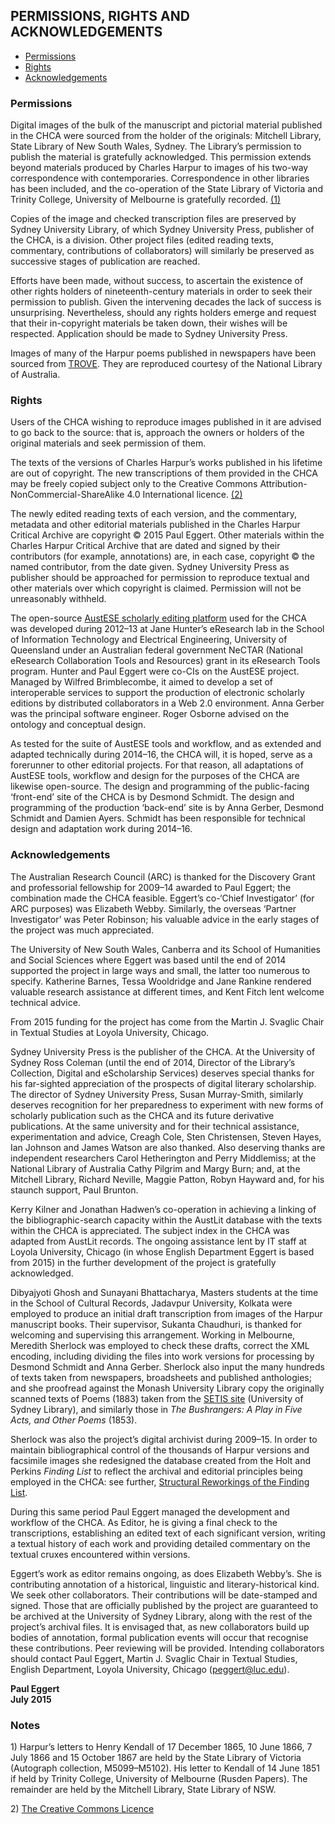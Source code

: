 ## PERMISSIONS, RIGHTS AND ACKNOWLEDGEMENTS


* [Permissions](#PER)
* [Rights](#RIG)
* [Acknowledgements](#AKN)

### <a name=PER></a>Permissions
Digital images of the bulk of the manuscript and pictorial material published in the CHCA were sourced from the holder of the originals: Mitchell Library, State Library of New South Wales, Sydney. The Library’s permission to publish the material is gratefully acknowledged. This permission extends beyond materials produced by Charles Harpur to images of his two-way correspondence with contemporaries. Correspondence in other libraries has been included, and the co-operation of the State Library of Victoria and Trinity College, University of Melbourne is gratefully recorded. [(1)](#FN1)

Copies of the image and checked transcription files are preserved by Sydney University Library, of which Sydney University Press, publisher of the CHCA, is a division. Other project files (edited reading texts, commentary, contributions of collaborators) will similarly be preserved as successive stages of publication are reached.

Efforts have been made, without success, to ascertain the existence of other rights holders of nineteenth-century materials in order to seek their permission to publish. Given the intervening decades the lack of success is unsurprising. Nevertheless, should any rights holders emerge and request that their in-copyright materials be taken down, their wishes will be respected. Application should be made to Sydney University Press.

Images of many of the Harpur poems published in newspapers have been sourced from [TROVE](http://trove.nla.gov.au). They are reproduced courtesy of the National Library of Australia.

### <a name=RIG></a>Rights
Users of the CHCA wishing to reproduce images published in it are advised to go back to the source: that is, approach the owners or holders of the original materials and seek permission of them. 

The texts of the versions of Charles Harpur’s works published in his lifetime are out of copyright. The new transcriptions of them provided in the CHCA may be freely copied subject only to the Creative Commons Attribution-NonCommercial-ShareAlike 4.0 International licence. [(2)](#FN2)

The newly edited reading texts of each version, and the commentary, metadata and other editorial materials published in the Charles Harpur Critical Archive are copyright © 2015 Paul Eggert. Other materials within the Charles Harpur Critical Archive that are dated and signed by their contributors (for example, annotations) are, in each case, copyright © the named contributor, from the date given. Sydney University Press as publisher should be approached for permission to reproduce textual and other materials over which copyright is claimed. Permission will not be unreasonably withheld.

The open-source [AustESE scholarly editing platform](http://www.austese.net) used for the CHCA was developed during 2012–13 at Jane Hunter’s eResearch lab in the School of Information Technology and Electrical Engineering, University of Queensland under an Australian federal government NeCTAR (National eResearch Collaboration Tools and Resources) grant in its eResearch Tools program. Hunter and Paul Eggert were co-CIs on the AustESE project. Managed by Wilfred Brimblecombe, it aimed to develop a set of interoperable services to support the production of electronic scholarly editions by distributed collaborators in a Web 2.0 environment. Anna Gerber was the principal software engineer. Roger Osborne advised on the ontology and conceptual design. 

As tested for the suite of AustESE tools and workflow, and as extended and adapted technically during 2014–16, the CHCA will, it is hoped, serve as a forerunner to other editorial projects. For that reason, all adaptations of AustESE tools, workflow and design for the purposes of the CHCA are likewise open-source. The design and programming of the public-facing ‘front-end’ site of the CHCA is by Desmond Schmidt. The design and programming of the production ‘back-end’ site is by Anna Gerber, Desmond Schmidt and Damien Ayers. Schmidt has been responsible for technical design and adaptation work during 2014–16.

### <a name=AKN></a>Acknowledgements
The Australian Research Council (ARC) is thanked for the Discovery Grant and professorial fellowship for 2009–14 awarded to Paul Eggert; the combination made the CHCA feasible. Eggert’s co-‘Chief Investigator’ (for ARC purposes) was Elizabeth Webby. Similarly, the overseas ‘Partner Investigator’ was Peter Robinson; his valuable advice in the early stages of the project was much appreciated. 

The University of New South Wales, Canberra and its School of Humanities and Social Sciences where Eggert was based until the end of 2014 supported the project in large ways and small, the latter too numerous to specify. Katherine Barnes, Tessa Wooldridge and Jane Rankine rendered valuable research assistance at different times, and Kent Fitch lent welcome technical advice.

From 2015 funding for the project has come from the Martin J. Svaglic Chair in Textual Studies at Loyola University, Chicago.
 
Sydney University Press is the publisher of the CHCA. At the University of Sydney Ross Coleman (until the end of 2014, Director of the Library’s Collection, Digital and eScholarship Services) deserves special thanks for his far-sighted appreciation of the prospects of digital literary scholarship. The director of Sydney University Press, Susan Murray-Smith, similarly deserves recognition for her preparedness to experiment with new forms of scholarly publication such as the CHCA and its future derivative publications. At the same university and for their technical assistance, experimentation and advice, Creagh Cole, Sten Christensen, Steven Hayes, Ian Johnson and James Watson are also thanked. Also deserving thanks are independent researchers Carol Hetherington and Perry Middlemiss; at the National Library of Australia Cathy Pilgrim and Margy Burn; and, at the Mitchell  Library, Richard Neville, Maggie Patton, Robyn Hayward and, for his staunch support, Paul Brunton.

Kerry Kilner and Jonathan Hadwen’s co-operation in achieving a linking of the bibliographic-search capacity within the AustLit database with the texts within the CHCA is appreciated. The subject index in the CHCA was adapted from AustLit records. The ongoing assistance lent by IT staff at Loyola University, Chicago (in whose English Department Eggert is based from 2015) in the further development of the project is gratefully acknowledged.

Dibyajyoti Ghosh and Sunayani Bhattacharya, Masters students at the time in the School of Cultural Records, Jadavpur University, Kolkata were employed to produce an initial draft transcription from images of the Harpur manuscript books. Their supervisor, Sukanta Chaudhuri, is thanked for welcoming and supervising this arrangement. Working in Melbourne, Meredith Sherlock was employed to check these drafts, correct the XML encoding, including dividing the files into work versions for processing by Desmond Schmidt and Anna Gerber. Sherlock also input the many hundreds of texts taken from newspapers, broadsheets and published anthologies; and she proofread against the Monash University Library copy the originally scanned texts of Poems (1883) taken from the [SETIS site](http://setis.library.usyd.edu.au/ozedits/harpur) (University of Sydney Library), and similarly those in *The Bushrangers: A Play in Five Acts, and Other Poems* (1853).

Sherlock was also the project’s digital archivist during 2009–15. In order to maintain bibliographical control of the thousands of Harpur versions and facsimile images she redesigned the database created from the Holt and Perkins *Finding List* to reflect the archival and editorial principles being employed in the CHCA: see further, [Structural Reworkings of the Finding List](10).

During this same period Paul Eggert managed the development and workflow of the CHCA. As Editor, he is giving a final check to the transcriptions, establishing an edited text of each significant version, writing a textual history of each work and providing detailed commentary on the textual cruxes encountered within versions.

Eggert’s work as editor remains ongoing, as does Elizabeth Webby’s. She is contributing annotation of a historical, linguistic and literary-historical kind. We seek other collaborators. Their contributions will be date-stamped and signed. Those that are officially published by the project are guaranteed to be archived at the University of Sydney Library, along with the rest of the project’s archival files. It is envisaged that, as new collaborators build up bodies of annotation, formal publication events will occur that recognise these contributions. Peer reviewing will be provided. Intending collaborators should contact Paul Eggert, Martin J. Svaglic Chair in Textual Studies, English Department, Loyola University, Chicago (peggert@luc.edu).

**Paul Eggert<br>
July 2015**

### Notes
<a name=FN1>1)</a> Harpur’s letters to Henry Kendall of 17 December 1865, 10 June 1866, 7 July 1866 and 15 October 1867 are held by the State Library of Victoria (Autograph collection, M5099–M5102). His letter to Kendall of 14 June 1851 if held by Trinity College, University of Melbourne (Rusden Papers). The remainder are held by the Mitchell Library, State Library of NSW.

<a name=FN2>2)</a> [The Creative Commons Licence](http://creativecommons.org/licenses/by-nc-sa/4.0/)
